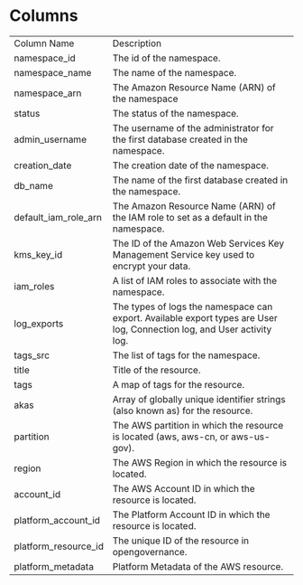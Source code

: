 # Columns  

<table>
	<tr><td>Column Name</td><td>Description</td></tr>
	<tr><td>namespace_id</td><td>The id of the namespace.</td></tr>
	<tr><td>namespace_name</td><td>The name of the namespace.</td></tr>
	<tr><td>namespace_arn</td><td>The Amazon Resource Name (ARN) of the namespace</td></tr>
	<tr><td>status</td><td>The status of the namespace.</td></tr>
	<tr><td>admin_username</td><td>The username of the administrator for the first database created in the namespace.</td></tr>
	<tr><td>creation_date</td><td>The creation date of the namespace.</td></tr>
	<tr><td>db_name</td><td>The name of the first database created in the namespace.</td></tr>
	<tr><td>default_iam_role_arn</td><td>The Amazon Resource Name (ARN) of the IAM role to set as a default in the namespace.</td></tr>
	<tr><td>kms_key_id</td><td>The ID of the Amazon Web Services Key Management Service key used to encrypt your data.</td></tr>
	<tr><td>iam_roles</td><td>A list of IAM roles to associate with the namespace.</td></tr>
	<tr><td>log_exports</td><td>The types of logs the namespace can export. Available export types are User log, Connection log, and User activity log.</td></tr>
	<tr><td>tags_src</td><td>The list of tags for the namespace.</td></tr>
	<tr><td>title</td><td>Title of the resource.</td></tr>
	<tr><td>tags</td><td>A map of tags for the resource.</td></tr>
	<tr><td>akas</td><td>Array of globally unique identifier strings (also known as) for the resource.</td></tr>
	<tr><td>partition</td><td>The AWS partition in which the resource is located (aws, aws-cn, or aws-us-gov).</td></tr>
	<tr><td>region</td><td>The AWS Region in which the resource is located.</td></tr>
	<tr><td>account_id</td><td>The AWS Account ID in which the resource is located.</td></tr>
	<tr><td>platform_account_id</td><td>The Platform Account ID in which the resource is located.</td></tr>
	<tr><td>platform_resource_id</td><td>The unique ID of the resource in opengovernance.</td></tr>
	<tr><td>platform_metadata</td><td>Platform Metadata of the AWS resource.</td></tr>
</table>